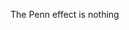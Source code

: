 
<style>body {text-align: justify}</style> <style>body {"font-family: Brill; font-size:3pt; text-align: justify}</style>


The Penn effect is nothing 